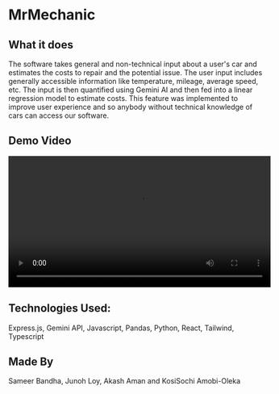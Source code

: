# MrMechanic

## What it does
The software takes general and non-technical input about a user's car and estimates the costs to repair and the potential issue. The user input includes generally accessible information like temperature, mileage, average speed, etc. The input is then quantified using Gemini AI and then fed into a linear regression model to estimate costs. This feature was implemented to improve user experience and so anybody without technical knowledge of cars can access our software.

## Demo Video
<video src="https://youtu.be/_E88bOckzd8" width="520" height="" controls></video>

## Technologies Used: 
Express.js, Gemini API, Javascript, Pandas, Python, React, Tailwind, Typescript

## Made By

Sameer Bandha, Junoh Loy, Akash Aman and KosiSochi Amobi-Oleka

